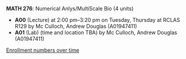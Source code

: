 **MATH 276**: Numerical Anlys/MultiScale Bio (4 units)

- **A00** (Lecture) at 2:00 pm–3:20 pm on Tuesday, Thursday at RCLAS R129 by Mc Culloch, Andrew Douglas (A01947411)
- **A01** (Lab) (time and location TBA) by Mc Culloch, Andrew Douglas (A01947411)

[Enrollment numbers over time](./MATH276.tsv)
